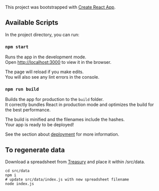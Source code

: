 This project was bootstrapped with [Create React App](https://github.com/facebook/create-react-app).

## Available Scripts

In the project directory, you can run:

### `npm start`

Runs the app in the development mode.<br>
Open [http://localhost:3000](http://localhost:3000) to view it in the browser.

The page will reload if you make edits.<br>
You will also see any lint errors in the console.

### `npm run build`

Builds the app for production to the `build` folder.<br>
It correctly bundles React in production mode and optimizes the build for the best performance.

The build is minified and the filenames include the hashes.<br>
Your app is ready to be deployed!

See the section about [deployment](https://facebook.github.io/create-react-app/docs/deployment) for more information.


## To regenerate data

Download a spreadsheet from [Treasury](https://treasury.govt.nz/information-and-services/state-sector-leadership/cross-agency-initiatives/benchmarking-administrative-and-support-services) and place it within /src/data.

```
cd src/data
npm i
# update src/data/index.js with new spreadsheet filename
node index.js
```
